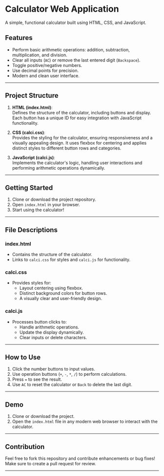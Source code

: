 # Calculator Web Application

A simple, functional calculator built using HTML, CSS, and JavaScript.

## Features

- Perform basic arithmetic operations: addition, subtraction, multiplication, and division.
- Clear all inputs (`AC`) or remove the last entered digit (`Backspace`).
- Toggle positive/negative numbers.
- Use decimal points for precision.
- Modern and clean user interface.

---

## Project Structure

1. **HTML (index.html)**:  
   Defines the structure of the calculator, including buttons and display. Each button has a unique ID for easy integration with JavaScript functionality.

2. **CSS (calci.css)**:  
   Provides the styling for the calculator, ensuring responsiveness and a visually appealing design. It uses flexbox for centering and applies distinct styles to different button rows and categories.

3. **JavaScript (calci.js)**:  
   Implements the calculator's logic, handling user interactions and performing arithmetic operations dynamically.

---

## Getting Started

1. Clone or download the project repository.
2. Open `index.html` in your browser.
3. Start using the calculator!

---

## File Descriptions

### index.html

- Contains the structure of the calculator.
- Links to `calci.css` for styles and `calci.js` for functionality.

### calci.css

- Provides styles for:
  - Layout centering using flexbox.
  - Distinct background colors for button rows.
  - A visually clear and user-friendly design.

### calci.js

- Processes button clicks to:
  - Handle arithmetic operations.
  - Update the display dynamically.
  - Clear inputs or delete characters.

---

## How to Use

1. Click the number buttons to input values.
2. Use operation buttons (`+`, `-`, `*`, `/`) to perform calculations.
3. Press `=` to see the result.
4. Use `AC` to reset the calculator or `Back` to delete the last digit.

---

## Demo

1. Clone or download the project.
2. Open the `index.html` file in any modern web browser to interact with the calculator.

---

## Contribution

Feel free to fork this repository and contribute enhancements or bug fixes! Make sure to create a pull request for review.

---


